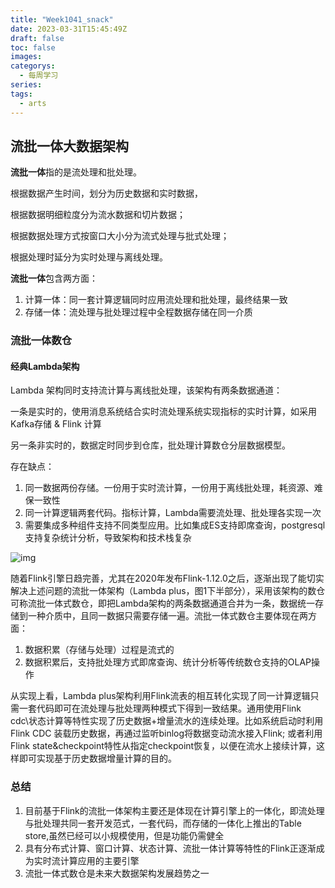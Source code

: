 ```yaml
---
title: "Week1041_snack"
date: 2023-03-31T15:45:49Z
draft: false 
toc: false
images:
categorys:
  - 每周学习
series:
tags:
  - arts 
---
```


## 流批一体大数据架构

**流批一体**指的是流处理和批处理。

根据数据产生时间，划分为历史数据和实时数据，

根据数据明细粒度分为流水数据和切片数据；

根据数据处理方式按窗口大小分为流式处理与批式处理；

根据处理时延分为实时处理与离线处理。

**流批一体**包含两方面：

1. 计算一体：同一套计算逻辑同时应用流处理和批处理，最终结果一致
2. 存储一体：流处理与批处理过程中全程数据存储在同一介质

### 流批一体数仓

#### 经典Lambda架构

Lambda 架构同时支持流计算与离线批处理，该架构有两条数据通道：

一条是实时的，使用消息系统结合实时流处理系统实现指标的实时计算，如采用Kafka存储 & Flink 计算

另一条非实时的，数据定时同步到仓库，批处理计算数仓分层数据模型。

存在缺点：

1. 同一数据两份存储。一份用于实时流计算，一份用于离线批处理，耗资源、难保一致性
2. 同一计算逻辑两套代码。指标计算，Lambda需要流处理、批处理各实现一次
3. 需要集成多种组件支持不同类型应用。比如集成ES支持即席查询，postgresql支持复杂统计分析，导致架构和技术栈复杂



![img](https://tva1.sinaimg.cn/large/008vxvgGly1h8dpb9q0hjj30fd0fk755.jpg)



随着Flink引擎日趋完善，尤其在2020年发布Flink-1.12.0之后，逐渐出现了能切实解决上述问题的流批一体架构（Lambda  plus，图1下半部分），采用该架构的数仓可称流批一体式数仓，即把Lambda架构的两条数据通道合并为一条，数据统一存储到一种介质中，且同一数据只需要存储一遍。流批一体式数仓主要体现在两方面：

1. 数据积累（存储与处理）过程是流式的
2. 数据积累后，支持批处理方式即席查询、统计分析等传统数仓支持的OLAP操作

从实现上看，Lambda plus架构利用Flink流表的相互转化实现了同一计算逻辑只需一套代码即可在流处理与批处理两种模式下得到一致结果。通用使用Flink cdc\状态计算等特性实现了历史数据+增量流水的连续处理。比如系统启动时利用Flink CDC 装载历史数据，再通过监听binlog将数据变动流水接入Flink; 或者利用Flink state&checkpoint特性从指定checkpoint恢复，以便在流水上接续计算，这样即可实现基于历史数据增量计算的目的。



### 总结

1. 目前基于Flink的流批一体架构主要还是体现在计算引擎上的一体化，即流处理与批处理共同一套开发范式，一套代码，而存储的一体化上推出的Table store,虽然已经可以小规模使用，但是功能仍需健全
2. 具有分布式计算、窗口计算、状态计算、流批一体计算等特性的Flink正逐渐成为实时流计算应用的主要引擎
3. 流批一体式数仓是未来大数据架构发展趋势之一